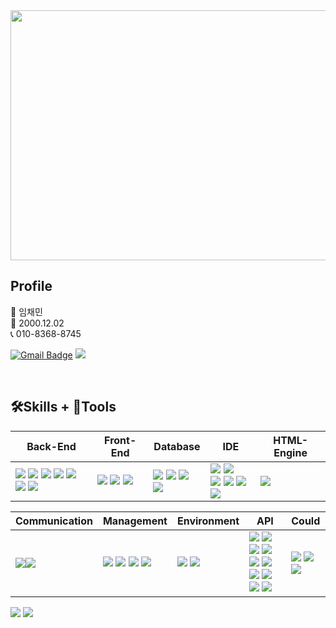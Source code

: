 <div align=center><img src="https://capsule-render.vercel.app/api?type=waving&height=400&color=BBDCE5&text=Cheamin_Im&fontColor=CFAB8D"  style ="width : 1000px; height:400px"/></div>

## Profile
👩 임채민 <br>
👶 2000.12.02 <br>
📞 010-8368-8745 <br>

[![Gmail Badge](https://img.shields.io/badge/Gmail-d14836?style=flat-square&logo=Gmail&logoColor=white)](mailto:ccocco55@gmail.com)
<span>
<a href="https://saber-flannel-874.notion.site/265b4ea06ed78016ae58d109314dff8e">
<img src="https://img.shields.io/badge/Notion-00000?style=round-square&logo=Notion&logoColor=black"/>
</span>
</a>

<br>


## 🛠Skills + 🧰Tools

|Back-End|Front-End                                                                                                                                                               |Database                                                                                                                                                                | IDE                                                                                                                                                                     |HTML-Engine |
| --- | --- | --- | --- | --- |
| <span><img src="https://img.shields.io/badge/-JAVA-blueviolet"/></span> <span><img src="https://img.shields.io/badge/-JSP-red"/></span>  <img src="https://img.shields.io/badge/SpringSecurity-6DB33F?style=round-square&logo=springsecurity&logoColor=white"/> <img src="https://img.shields.io/badge/-Node.js-green"/> <img src="https://img.shields.io/badge/JWT-black?style=round-square&logo=jsonwebtokens&logoColor=white"/> <img src="https://img.shields.io/badge/JUnit-25A162?style=round-square&logo=junit5&logoColor=white"/> <img src="https://img.shields.io/badge/JSON-00000?style=round-square&logo=JSON&logoColor=black"/></span> | <span><img src="https://img.shields.io/badge/JavaScript-F7DF1E?style=round-square&logo=JavaScript&logoColor=black"/></span> <span><img src="https://img.shields.io/badge/HTML-E34F26?style=round-square&logo=HTML&logoColor=black"/></span> <span><img src="https://img.shields.io/badge/CSS-1572B6?style=round-square&logo=CSS&logoColor=black"/></span> | <img src="https://img.shields.io/badge/MySQL-005C84?style=round-square&logo=mysql&logoColor=white"/> <img src="https://img.shields.io/badge/PostgreSQL-316192?style=round-square&logo=postgresql&logoColor=white"/> <img src="https://img.shields.io/badge/MyBatis-orange?style=round-square"/> <img src="https://img.shields.io/badge/Redis-DC382D?style=round-square&logo=redis&logoColor=white"/> | <span><img src="https://img.shields.io/badge/Eclipse-2C2255.svg?style=round-square&logo=Eclipse&logoColor=white"/></span> <span><img src="https://img.shields.io/badge/Visual Studio Code-007ACC.svg?style=round-square&logo=Visual Studio Code&logoColor=white"/></span> <br> <span><img src="https://img.shields.io/badge/IntelliJ-000000.svg?style=round-square&logo=IntelliJ IDEA&logoColor=white"/></span> <span><img src="https://img.shields.io/badge/-DBeaver-brightgreen"/></span> <span><img src="https://img.shields.io/badge/Sourcetree-0052CC.svg?style=round-square&logo=Sourcetree&logoColor=white"/></span> <span><img src="https://img.shields.io/badge/Postman-FF6C37.svg?style=round-square&logo=Postman&logoColor=white"/></span> | <span><img src="https://img.shields.io/badge/ThymeLeaf-005F0F?style=round-square&logo=ThymeLeaf&logoColor=black"/></span> |

| Communication | Management | Environment   | API | Could |
| --- | --- | --- | --- | --- |
| <span><img src="https://img.shields.io/badge/Slack-4A154B.svg?style=round-square&logo=Slack&logoColor=white"/></span><span><img src="https://img.shields.io/badge/Discord-5865F2?style=round-square&logo=Discord&logoColor=black"/></span> | <span><img src="https://img.shields.io/badge/Git-F05032?style=round-square&logo=Git&logoColor=black"/></span> <span><img src="https://img.shields.io/badge/GitHub-181717?style=round-square&logo=GitHub&logoColor=black"/></span> <span><img src="https://img.shields.io/badge/Gradle-02303A?style=round-square&logo=Gradle&logoColor=black"/></span> <span><img src="https://img.shields.io/badge/-yml-brightgreen"/></span> | <span><img src="https://img.shields.io/badge/SpringBoot-6DB33F?style=round-square&logo=Spring&logoColor=black"/></span> <img src="https://img.shields.io/badge/JUnit-25A162?style=round-square&logo=JUnit&logoColor=white"/></span>| <span><img src="https://img.shields.io/badge/-JDBC-blue"/> <span><img src="https://img.shields.io/badge/-REST-green"/> <span><img src="https://img.shields.io/badge/-Kakao%20Map-yellow"/></span> <span><img src="https://img.shields.io/badge/-KAKAO login-gray"/></span> <span><img src="https://img.shields.io/badge/-BootPay-sky"/></span> <span><img src="https://img.shields.io/badge/-SMTP GAMIL-red"/></span> <span><img src="https://img.shields.io/badge/-Naver login-green"/></span> <span><img src="https://img.shields.io/badge/-Google login-sky"/></span> <span><img src="https://img.shields.io/badge/-OAuth2-gray"/></span> <span><img src="https://img.shields.io/badge/-JWT-F08080"/></span> | <img src="https://img.shields.io/badge/AWS EC2-FF9900?style=round-square&logo=amazonec2&logoColor=white"/> <img src="https://img.shields.io/badge/AWS IAM-FF9900?style=round-square&logo=amazonaws&logoColor=white"/> <img src="https://img.shields.io/badge/AWS S3-569A31?style=round-square&logo=amazons3&logoColor=white"/> | <img src="https://img.shields.io/badge/Thymeleaf-005F0F?style=round-square&logo=thymeleaf&logoColor=white"/> |


<div align=left>
<img src="https://github-readme-stats.vercel.app/api/top-langs/?username=ccocco55&layout=compact">
<img src="https://github-readme-stats.vercel.app/api?username=ccocco55&show_icons=true">
</div>
<br>
